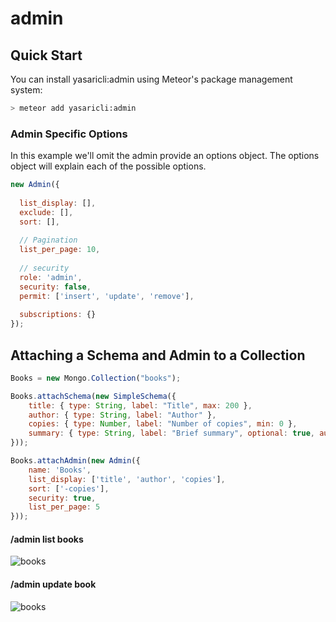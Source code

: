 admin 
======

## Quick Start
You can install yasaricli:admin using Meteor's package management system:

```bash
> meteor add yasaricli:admin
```

### Admin Specific Options
In this example we'll omit the admin provide an options
object. The options object will explain each of the possible options.

```javascript
new Admin({
  
  list_display: [],
  exclude: [],
  sort: [],
  
  // Pagination
  list_per_page: 10,
  
  // security
  role: 'admin',
  security: false,
  permit: ['insert', 'update', 'remove'],
  
  subscriptions: {}
});
```
## Attaching a Schema and Admin to a Collection

```js
Books = new Mongo.Collection("books");

Books.attachSchema(new SimpleSchema({
    title: { type: String, label: "Title", max: 200 },
    author: { type: String, label: "Author" },
    copies: { type: Number, label: "Number of copies", min: 0 },
    summary: { type: String, label: "Brief summary", optional: true, autoform: { type: 'textarea' }}
}));

Books.attachAdmin(new Admin({
    name: 'Books',
    list_display: ['title', 'author', 'copies'],
    sort: ['-copies'],
    security: true,
    list_per_page: 5
}));
```

#### /admin list books
![books](http://i.imgur.com/zrugzOT.png)

#### /admin update book
![books](http://i.imgur.com/Ro9Amsh.png)
